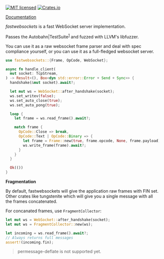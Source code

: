 [![MIT licensed](https://img.shields.io/badge/license-MIT-blue.svg)](./LICENSE)
[![Crates.io](https://img.shields.io/crates/v/fastwebsockets.svg)](https://crates.io/crates/fastwebsockets)

[Documentation](https://docs.rs/fastwebsockets)

_fastwebsockets_ is a fast WebSocket server implementation.

Passes the
Autobahn|TestSuite<sup><a href="https://littledivy.github.io/fastwebsockets/servers/">1</a></sup>
and fuzzed with LLVM's libfuzzer.

You can use it as a raw websocket frame parser and deal with spec compliance
yourself, or you can use it as a full-fledged websocket server.

```rust
use fastwebsockets::{Frame, OpCode, WebSocket};

async fn handle_client(
  mut socket: TcpStream,
) -> Result<(), Box<dyn std::error::Error + Send + Sync>> {
  handshake(&mut socket).await?;

  let mut ws = WebSocket::after_handshake(socket);
  ws.set_writev(false);
  ws.set_auto_close(true);
  ws.set_auto_pong(true);

  loop {
    let frame = ws.read_frame().await?;

    match frame {
      OpCode::Close => break,
      OpCode::Text | OpCode::Binary => {
        let frame = Frame::new(true, frame.opcode, None, frame.payload);
        ws.write_frame(frame).await?;
      }
    }
  }

  Ok(())
}
```

**Fragmentation**

By default, fastwebsockets will give the application raw frames with FIN set.
Other crates like tungstenite which will give you a single message with all the
frames concatenated.

For concanated frames, use `FragmentCollector`:

```rust
let mut ws = WebSocket::after_handshake(socket);
let mut ws = FragmentCollector::new(ws);

let incoming = ws.read_frame().await?;
// Always returns full messages
assert!(incoming.fin);
```

> permessage-deflate is not supported yet.
